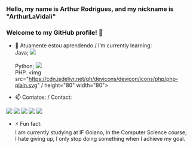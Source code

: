 ### Hello, my name is Arthur Rodrigues, and my nickname is "ArthurLaVidali"
### Welcome to my GitHub profile! 👋


- 🌱 Atuamente estou aprendendo / I’m currently learning: <br>
Java; <img src="https://cdn.jsdelivr.net/gh/devicons/devicon/icons/java/java-original.svg" /><br>   
Python; <img src="https://cdn.jsdelivr.net/gh/devicons/devicon/icons/python/python-original.svg" /><br>
PHP. <img src="https://cdn.jsdelivr.net/gh/devicons/devicon/icons/php/php-plain.svg" / height="80" width="80"></i><br>

- 📫 Contatos: / Contact: <br>
<div>
<a href="https://www.youtube.com/channel/UC9jmuD4Nzm3IIC-LAhFY69A" target="_blank"><img src="https://img.shields.io/badge/YouTube-FF0000?style=for-the-badge&logo=youtube&logoColor=white" target="_blank"></a>
<a href="https://www.instagram.com/a_rodrigueszz/" target="_blank"><img src="https://img.shields.io/badge/-Instagram-%23E4405F?style=for-the-badge&logo=instagram&logoColor=white" target="_blank"></a>
<a href="https://www.twitch.tv/arthurlavidali" target="_blank"><img src="https://img.shields.io/badge/Twitch-9146FF?style=for-the-badge&logo=twitch&logoColor=white" target="_blank"></a>
<a href = "mailto:arthurcas2022@gmail.com"><img src="https://img.shields.io/badge/Gmail-D14836?style=for-the-badge&logo=gmail&logoColor=white" target="_blank"></a>
<a href="https://www.linkedin.com/in/arthur-rodrigues-a01b53258/" target="_blank"><img src="https://img.shields.io/badge/-LinkedIn-%230077B5?style=for-the-badge&logo=linkedin&logoColor=white" target="_blank"></a>
</div>

- ⚡ Fun fact: <br>
    I am currently studying at IF Goiano, in the Computer Science course;<br>
    I hate giving up, I only stop doing something when I achieve my goal.<br>

